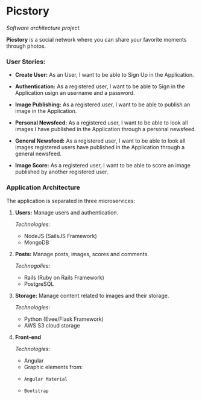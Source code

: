 # Picstory
*Software architecture project.*

**Picstory** is a social network where you can share your favorite moments through photos.

### User Stories:

*   **Create User:** As an User, I want to be able to Sign Up in the Application.

*   **Authentication:** As a registered user, I want to be able to Sign in the Application usign an username and a password.

*   **Image Publishing:**  As a registered user, I want to be able to publish an image in the Application.

*   **Personal Newsfeed:** As a registered user, I want to be able to look all images I have published in the Application through a personal newsfeed.

*   **General Newsfeed:** As a registered user, I want to be able to look all images registered users have published in the Application through a general newsfeed.

*   **Image Score:** As a registered user, I want to be able to score an image published by another registered user.

### Application Architecture

The application is separated in three microservices:

1.  **Users:** Manage users and authentication.

    *Technologies:*
    *   NodeJS (SailsJS Framework)
    *   MongoDB


2.  **Posts:** Manage posts, images, scores and comments.

    *Technogolies:*
    *   Rails (Ruby on Rails Framework)
    *   PostgreSQL


3.  **Storage:** Manage content related to images and their storage.

    *Technologies:*
    *   Python (Evee/Flask Framework)
    *   AWS S3 cloud storage
    
4. **Front-end**

   *Technologies:*
   * Angular 
   * Graphic elements from:
   *     Angular Material
   *     Bootstrap
